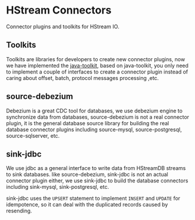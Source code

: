 # HStream Connectors

Connector plugins and toolkits for HStream IO.

## Toolkits

Toolkits are libraries for developers to create new connector plugins,
now we have implemented the [java-toolkit](java-toolkit),
based on java-toolkit,
you only need to implement a couple of interfaces to create a connector plugin
instead of caring about offset, batch, protocol messages processing ,etc.

## source-debezium
Debezium is a great CDC tool for databases,
we use debezium engine to synchronize data from databases,
source-debezium is not a real connector plugin,
it is the general database source library for building the real database connector plugins
including source-mysql, source-postgresql, source-sqlserver, etc.

## sink-jdbc
We use jdbc as a general interface to write data from HStreamDB streams to sink databases.
like source-debezium, sink-jdbc is not an actual connector plugin either,
we use sink-jdbc to build the database connectors
including sink-mysql, sink-postgresql, etc.

sink-jdbc uses the ``UPSERT`` statement to implement ``INSERT`` and ``UPDATE`` for idempotence,
so it can deal with the duplicated records caused by resending.
